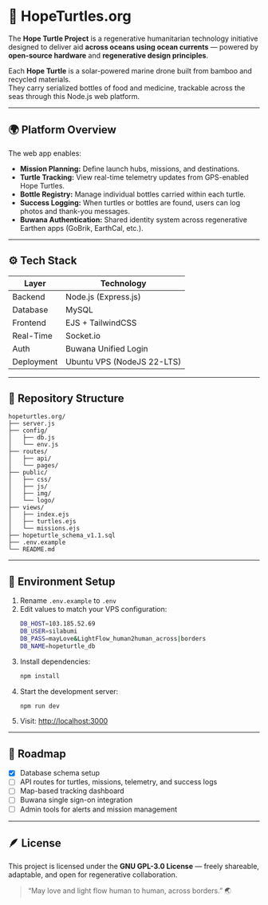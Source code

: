 # 🐢 HopeTurtles.org

The **Hope Turtle Project** is a regenerative humanitarian technology initiative designed to deliver aid **across oceans using ocean currents** — powered by **open-source hardware** and **regenerative design principles**.

Each **Hope Turtle** is a solar-powered marine drone built from bamboo and recycled materials.  
They carry serialized bottles of food and medicine, trackable across the seas through this Node.js web platform.

---

## 🌍 Platform Overview

The web app enables:
- **Mission Planning:** Define launch hubs, missions, and destinations.
- **Turtle Tracking:** View real-time telemetry updates from GPS-enabled Hope Turtles.
- **Bottle Registry:** Manage individual bottles carried within each turtle.
- **Success Logging:** When turtles or bottles are found, users can log photos and thank-you messages.
- **Buwana Authentication:** Shared identity system across regenerative Earthen apps (GoBrik, EarthCal, etc.).

---

## ⚙️ Tech Stack

| Layer | Technology |
|-------|-------------|
| Backend | Node.js (Express.js) |
| Database | MySQL |
| Frontend | EJS + TailwindCSS |
| Real-Time | Socket.io |
| Auth | Buwana Unified Login |
| Deployment | Ubuntu VPS (NodeJS 22-LTS) |

---

## 📂 Repository Structure

```
hopeturtles.org/
├── server.js
├── config/
│   ├── db.js
│   └── env.js
├── routes/
│   ├── api/
│   └── pages/
├── public/
│   ├── css/
│   ├── js/
│   ├── img/
│   └── logo/
├── views/
│   ├── index.ejs
│   ├── turtles.ejs
│   └── missions.ejs
├── hopeturtle_schema_v1.1.sql
├── .env.example
└── README.md
```

---

## 🔐 Environment Setup

1. Rename `.env.example` to `.env`
2. Edit values to match your VPS configuration:
   ```bash
   DB_HOST=103.185.52.69
   DB_USER=silabumi
   DB_PASS=mayLove&LightFlow_human2human_across|borders
   DB_NAME=hopeturtle_db
   ```
3. Install dependencies:
   ```bash
   npm install
   ```
4. Start the development server:
   ```bash
   npm run dev
   ```
5. Visit: [http://localhost:3000](http://localhost:3000)

---

## 🧭 Roadmap

- [x] Database schema setup  
- [ ] API routes for turtles, missions, telemetry, and success logs  
- [ ] Map-based tracking dashboard  
- [ ] Buwana single sign-on integration  
- [ ] Admin tools for alerts and mission management  

---

## 🪶 License
This project is licensed under the **GNU GPL-3.0 License** — freely shareable, adaptable, and open for regenerative collaboration.

> “May love and light flow human to human, across borders.” 🌏
